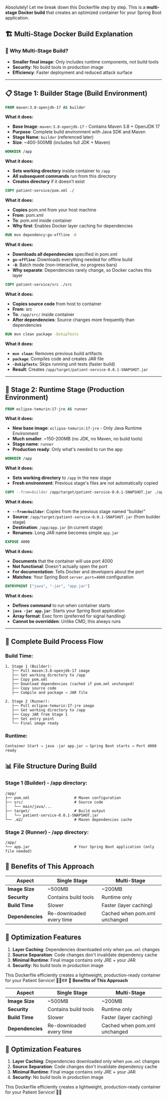 Absolutely! Let me break down this Dockerfile step by step. This is a **multi-stage Docker build** that creates an optimized container for your Spring Boot application.

## 🏗️ **Multi-Stage Docker Build Explanation**

### **🎯 Why Multi-Stage Build?**
- **Smaller final image**: Only includes runtime components, not build tools
- **Security**: No build tools in production image
- **Efficiency**: Faster deployment and reduced attack surface

---

## 📋 **Stage 1: Builder Stage (Build Environment)**

```dockerfile
FROM maven:3.8-openjdk-17 AS builder
```
**What it does:**
- **Base Image**: `maven:3.8-openjdk-17` - Contains Maven 3.8 + OpenJDK 17
- **Purpose**: Complete build environment with Java SDK and Maven
- **Stage Name**: `builder` (referenced later)
- **Size**: ~400-500MB (includes full JDK + Maven)

```dockerfile
WORKDIR /app
```
**What it does:**
- **Sets working directory** inside container to `/app`
- **All subsequent commands** run from this directory
- **Creates directory** if it doesn't exist

```dockerfile
COPY patient-service/pom.xml ./
```
**What it does:**
- **Copies** pom.xml from your host machine
- **From**: pom.xml
- **To**: pom.xml inside container
- **Why first**: Enables Docker layer caching for dependencies

```dockerfile
RUN mvn dependency:go-offline -B
```
**What it does:**
- **Downloads all dependencies** specified in pom.xml
- **`go-offline`**: Downloads everything needed for offline build
- **`-B`**: Batch mode (non-interactive, no progress bars)
- **Why separate**: Dependencies rarely change, so Docker caches this layer

```dockerfile
COPY patient-service/src ./src
```
**What it does:**
- **Copies source code** from host to container
- **From**: src
- **To**: `/app/src/` inside container
- **After dependencies**: Source changes more frequently than dependencies

```dockerfile
RUN mvn clean package -DskipTests
```
**What it does:**
- **`mvn clean`**: Removes previous build artifacts
- **`package`**: Compiles code and creates JAR file
- **`-DskipTests`**: Skips running unit tests (faster build)
- **Result**: Creates `/app/target/patient-service-0.0.1-SNAPSHOT.jar`

---

## 🚀 **Stage 2: Runtime Stage (Production Environment)**

```dockerfile
FROM eclipse-temurin:17-jre AS runner
```
**What it does:**
- **New base image**: `eclipse-temurin:17-jre` - Only Java Runtime Environment
- **Much smaller**: ~150-200MB (no JDK, no Maven, no build tools)
- **Stage name**: `runner`
- **Production ready**: Only what's needed to run the app

```dockerfile
WORKDIR /app
```
**What it does:**
- **Sets working directory** to `/app` in the new stage
- **Fresh environment**: Previous stage's files are not automatically copied

```dockerfile
COPY --from=builder /app/target/patient-service-0.0.1-SNAPSHOT.jar ./app.jar
```
**What it does:**
- **`--from=builder`**: Copies from the previous stage named "builder"
- **Source**: `/app/target/patient-service-0.0.1-SNAPSHOT.jar` (from builder stage)
- **Destination**: `/app/app.jar` (in current stage)
- **Renames**: Long JAR name becomes simple `app.jar`

```dockerfile
EXPOSE 4000
```
**What it does:**
- **Documents** that the container will use port 4000
- **Not functional**: Doesn't actually open the port
- **For documentation**: Tells Docker and developers about the port
- **Matches**: Your Spring Boot `server.port=4000` configuration

```dockerfile
ENTRYPOINT ["java", "-jar", "app.jar"]
```
**What it does:**
- **Defines command** to run when container starts
- **`java -jar app.jar`**: Starts your Spring Boot application
- **Array format**: Exec form (preferred for signal handling)
- **Cannot be overridden**: Unlike CMD, this always runs

---

## 🔄 **Complete Build Process Flow**

### **Build Time:**
```
1. Stage 1 (Builder):
   ├── Pull maven:3.8-openjdk-17 image
   ├── Set working directory to /app
   ├── Copy pom.xml
   ├── Download dependencies (cached if pom.xml unchanged)
   ├── Copy source code
   ├── Compile and package → JAR file
   
2. Stage 2 (Runner):
   ├── Pull eclipse-temurin:17-jre image
   ├── Set working directory to /app
   ├── Copy JAR from Stage 1
   ├── Set entry point
   └── Final image ready
```

### **Runtime:**
```
Container Start → java -jar app.jar → Spring Boot starts → Port 4000 ready
```

## 📊 **File Structure During Build**

### **Stage 1 (Builder) - /app directory:**
```
/app/
├── pom.xml                    # Maven configuration
├── src/                       # Source code
│   └── main/java/...
├── target/                    # Build output
│   └── patient-service-0.0.1-SNAPSHOT.jar
└── .m2/                       # Maven dependencies cache
```

### **Stage 2 (Runner) - /app directory:**
```
/app/
└── app.jar                    # Your Spring Boot application (only file needed)
```

## 🎯 **Benefits of This Approach**

| Aspect | Single Stage | Multi-Stage |
|--------|-------------|-------------|
| **Image Size** | ~500MB | ~200MB |
| **Security** | Contains build tools | Runtime only |
| **Build Time** | Slower | Faster (layer caching) |
| **Dependencies** | Re-downloaded every time | Cached when pom.xml unchanged |

## 🔧 **Optimization Features**

1. **Layer Caching**: Dependencies downloaded only when `pom.xml` changes
2. **Source Separation**: Code changes don't invalidate dependency cache
3. **Minimal Runtime**: Final image contains only JRE + your JAR
4. **Security**: No build tools in production image

This Dockerfile efficiently creates a lightweight, production-ready container for your Patient Service! 🏥✨## 🎯 **Benefits of This Approach**

| Aspect | Single Stage | Multi-Stage |
|--------|-------------|-------------|
| **Image Size** | ~500MB | ~200MB |
| **Security** | Contains build tools | Runtime only |
| **Build Time** | Slower | Faster (layer caching) |
| **Dependencies** | Re-downloaded every time | Cached when pom.xml unchanged |

## 🔧 **Optimization Features**

1. **Layer Caching**: Dependencies downloaded only when `pom.xml` changes
2. **Source Separation**: Code changes don't invalidate dependency cache
3. **Minimal Runtime**: Final image contains only JRE + your JAR
4. **Security**: No build tools in production image

This Dockerfile efficiently creates a lightweight, production-ready container for your Patient Service! 🏥✨